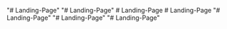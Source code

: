"# Landing-Page" 
"# Landing-Page" 
#   L a n d i n g - P a g e  
 #   L a n d i n g - P a g e  
 "# Landing-Page" 
"# Landing-Page" 
"# Landing-Page" 
